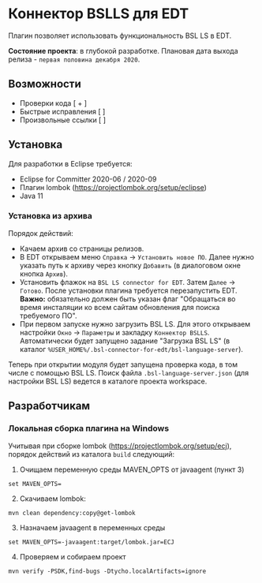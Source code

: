 # Коннектор BSLLS для EDT

Плагин позволяет использовать функциональность BSL LS в EDT.

**Состояние проекта**: в глубокой разработке. Плановая дата выхода релиза - `первая половина декабря 2020`.

## Возможности

* Проверки кода [ + ]
* Быстрые исправления [  ]
* Произвольные ссылки [  ]

## Установка

Для разработки в Eclipse требуется:
* Eclipse for Committer 2020-06 / 2020-09
* Плагин lombok (https://projectlombok.org/setup/eclipse)
* Java 11

### Установка из архива

Порядок действий:
* Качаем архив со страницы релизов.
* В EDT открываем меню `Справка` -> `Установить новое ПО`. Далее нужно указать путь к архиву через кнопку `Добавить` (в диалоговом окне кнопка `Архив`).
* Установить флажок на `BSL LS connector for EDT`. Затем `Далее` -> `Готово`. После установки плагина требуется перезапустить EDT.
    **Важно:** обязательно должен быть указан флаг "Обращаться во время инсталяции ко всем сайтам обновления для поиска требуемого ПО".
* При первом запуске нужно загрузить BSL LS. Для этого открываем настройки `Окно` -> `Параметры` и закладку `Коннектор BSLLS`. Автоматически будет запущено задание "Загрузка BSL LS" (в каталог `%USER_HOME%/.bsl-connector-for-edt/bsl-language-server`).

Теперь при открытии модуля будет запущена проверка кода, в том числе с помощью BSL LS. Поиск файла `.bsl-language-server.json` (для настройки BSL LS) ведется в каталоге проекта workspace.

## Разработчикам
### Локальная сборка плагина на Windows

Учитывая при сборке lombok (https://projectlombok.org/setup/ecj), порядок действий из каталога `build` следующий:

1. Очищаем переменную среды MAVEN_OPTS от javaagent (пункт 3)

```
set MAVEN_OPTS=
```

2. Скачиваем lombok:

```
mvn clean dependency:copy@get-lombok
```

3. Назначаем javaagent в переменных среды

```
set MAVEN_OPTS=-javaagent:target/lombok.jar=ECJ
```

4. Проверяем и собираем проект

```
mvn verify -PSDK,find-bugs -Dtycho.localArtifacts=ignore
```
